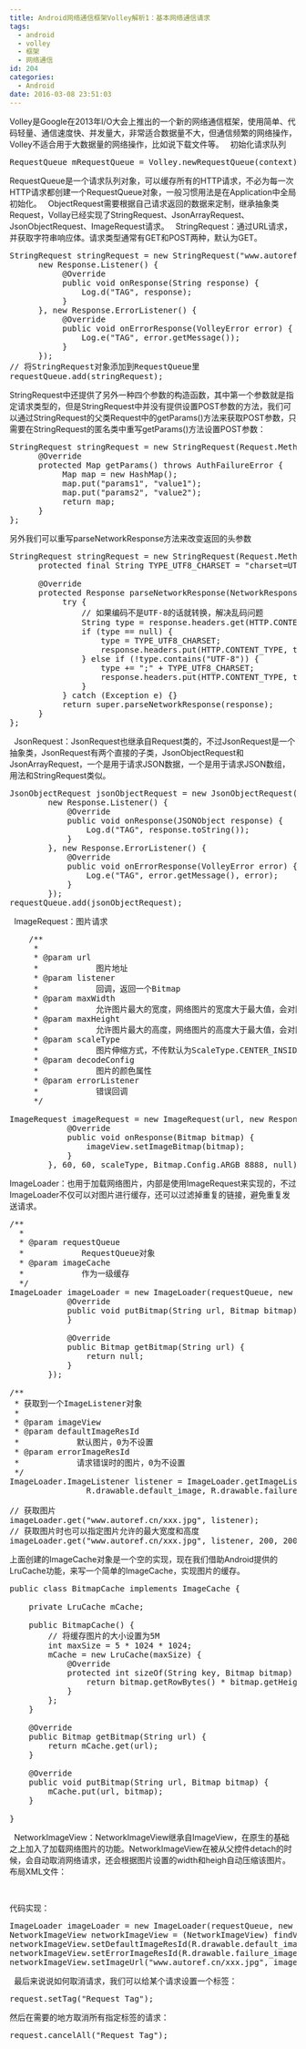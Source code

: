 ```yaml
---
title: Android网络通信框架Volley解析1：基本网络通信请求
tags:
  - android
  - volley
  - 框架
  - 网络通信
id: 204
categories:
  - Android
date: 2016-03-08 23:51:03
---
```


Volley是Google在2013年I/O大会上推出的一个新的网络通信框架，使用简单、代码轻量、通信速度快、并发量大，非常适合数据量不大，但通信频繁的网络操作，Volley不适合用于大数据量的网络操作，比如说下载文件等。
&nbsp;
初始化请求队列
<pre>RequestQueue mRequestQueue = Volley.newRequestQueue(context);
</pre>
RequestQueue是一个请求队列对象，可以缓存所有的HTTP请求，不必为每一次HTTP请求都创建一个RequestQueue对象，一般习惯用法是在Application中全局初始化。
&nbsp;
ObjectRequest需要根据自己请求返回的数据来定制，继承抽象类Request，Vollay已经实现了StringRequest、JsonArrayRequest、JsonObjectRequest、ImageRequest请求。
&nbsp;
StringRequest：通过URL请求，并获取字符串响应体。请求类型通常有GET和POST两种，默认为GET。
<pre>
StringRequest stringRequest = new StringRequest("www.autoref.cn",
      new Response.Listener<String>() {
           @Override
           public void onResponse(String response) {
               Log.d("TAG", response);
           }
      }, new Response.ErrorListener() {
           @Override
           public void onErrorResponse(VolleyError error) {
               Log.e("TAG", error.getMessage());
           }
      });
// 将StringRequest对象添加到RequestQueue里
requestQueue.add(stringRequest);
</pre>
StringRequest中还提供了另外一种四个参数的构造函数，其中第一个参数就是指定请求类型的，但是StringRequest中并没有提供设置POST参数的方法，我们可以通过StringRequest的父类Request中的getParams()方法来获取POST参数，只需要在StringRequest的匿名类中重写getParams()方法设置POST参数：
<pre>
StringRequest stringRequest = new StringRequest(Request.Method.POST, url, listener, errorListener) {
      @Override
      protected Map<String, String> getParams() throws AuthFailureError {
           Map<String, String> map = new HashMap<String, String>();
           map.put("params1", "value1");
           map.put("params2", "value2");
           return map;
      }
};
</pre>
另外我们可以重写parseNetworkResponse方法来改变返回的头参数
<pre>
StringRequest stringRequest = new StringRequest(Request.Method.GET, url, listener, errorListener) {
      protected final String TYPE_UTF8_CHARSET = "charset=UTF-8";

      @Override
      protected Response<String> parseNetworkResponse(NetworkResponse response) {
           try {
               // 如果编码不是UTF-8的话就转换，解决乱码问题
               String type = response.headers.get(HTTP.CONTENT_TYPE);
               if (type == null) {
                   type = TYPE_UTF8_CHARSET;
                   response.headers.put(HTTP.CONTENT_TYPE, type);
               } else if (!type.contains("UTF-8")) {
                   type += ";" + TYPE_UTF8_CHARSET;
                   response.headers.put(HTTP.CONTENT_TYPE, type);
               }
           } catch (Exception e) {}
           return super.parseNetworkResponse(response);
      }
};
</pre>
&nbsp;
JsonRequest：JsonRequest也继承自Request类的，不过JsonRequest是一个抽象类，JsonRequest有两个直接的子类，JsonObjectRequest和JsonArrayRequest，一个是用于请求JSON数据，一个是用于请求JSON数组，用法和StringRequest类似。
<pre>
JsonObjectRequest jsonObjectRequest = new JsonObjectRequest("www.autoref.cn", null,  
        new Response.Listener<JSONObject>() {  
            @Override  
            public void onResponse(JSONObject response) {  
                Log.d("TAG", response.toString());  
            }  
        }, new Response.ErrorListener() {  
            @Override  
            public void onErrorResponse(VolleyError error) {  
                Log.e("TAG", error.getMessage(), error);  
            }  
        });
requestQueue.add(jsonObjectRequest);  
</pre>
&nbsp;
ImageRequest：图片请求
<pre>
    /**
     *
     * @param url
     *            图片地址
     * @param listener
     *            回调，返回一个Bitmap
     * @param maxWidth
     *            允许图片最大的宽度，网络图片的宽度大于最大值，会对图片进行压缩，0表示不压缩
     * @param maxHeight
     *            允许图片最大的高度，网络图片的高度大于最大值，会对图片进行压缩，0表示不压缩
     * @param scaleType
     *            图片伸缩方式，不传默认为ScaleType.CENTER_INSIDE
     * @param decodeConfig
     *            图片的颜色属性
     * @param errorListener
     *            错误回调
     */

ImageRequest imageRequest = new ImageRequest(url, new Response.Listener<Bitmap>() {
            @Override
            public void onResponse(Bitmap bitmap) {
                imageView.setImageBitmap(bitmap);
            }
        }, 60, 60, scaleType, Bitmap.Config.ARGB_8888, null);
</pre>
ImageLoader：也用于加载网络图片，内部是使用ImageRequest来实现的，不过ImageLoader不仅可以对图片进行缓存，还可以过滤掉重复的链接，避免重复发送请求。
<pre>
/**
  *
  * @param requestQueue
  *            RequestQueue对象
  * @param imageCache
  *            作为一级缓存
  */
ImageLoader imageLoader = new ImageLoader(requestQueue, new ImageLoader.ImageCache() {
            @Override
            public void putBitmap(String url, Bitmap bitmap) {
            }

            @Override
            public Bitmap getBitmap(String url) {
                return null;
            }
        });

/**
 * 获取到一个ImageListener对象
 *
 * @param imageView
 * @param defaultImageResId
 *            默认图片，0为不设置
 * @param errorImageResId
 *            请求错误时的图片，0为不设置
 */
ImageLoader.ImageListener listener = ImageLoader.getImageListener(imageView,
                R.drawable.default_image, R.drawable.failure_image);

// 获取图片
imageLoader.get("www.autoref.cn/xxx.jpg", listener);
// 获取图片时也可以指定图片允许的最大宽度和高度
imageLoader.get("www.autoref.cn/xxx.jpg", listener, 200, 200);
</pre>
上面创建的ImageCache对象是一个空的实现，现在我们借助Android提供的LruCache功能，来写一个简单的ImageCache，实现图片的缓存。
<pre>
public class BitmapCache implements ImageCache {  

    private LruCache<String, Bitmap> mCache;  

    public BitmapCache() {  
        // 将缓存图片的大小设置为5M
        int maxSize = 5 * 1024 * 1024;  
        mCache = new LruCache<String, Bitmap>(maxSize) {  
            @Override  
            protected int sizeOf(String key, Bitmap bitmap) {  
                return bitmap.getRowBytes() * bitmap.getHeight();  
            }  
        };  
    }  

    @Override  
    public Bitmap getBitmap(String url) {  
        return mCache.get(url);  
    }  

    @Override  
    public void putBitmap(String url, Bitmap bitmap) {  
        mCache.put(url, bitmap);  
    }  

}  
</pre>
&nbsp;
NetworkImageView：NetworkImageView继承自ImageView，在原生的基础之上加入了加载网络图片的功能。NetworkImageView在被从父控件detach的时候，会自动取消网络请求，还会根据图片设置的width和heigh自动压缩该图片。
布局XML文件：
<pre>
<com.android.volley.toolbox.NetworkImageView  
    android:id="@+id/network_image_view"  
    android:layout_width="100dp"  
    android:layout_height="100dp" />  
</pre>
代码实现：
<pre>
ImageLoader imageLoader = new ImageLoader(requestQueue, new BitmapCache());
NetworkImageView networkImageView = (NetworkImageView) findViewById(R.id.network_image_view);
networkImageView.setDefaultImageResId(R.drawable.default_image);  
networkImageView.setErrorImageResId(R.drawable.failure_image);  
networkImageView.setImageUrl("www.autoref.cn/xxx.jpg", imageLoader);  
</pre>
&nbsp;
最后来说说如何取消请求，我们可以给某个请求设置一个标签：
<pre>
request.setTag("Request_Tag");
</pre>
然后在需要的地方取消所有指定标签的请求：
<pre>
request.cancelAll("Request_Tag");
</pre>
